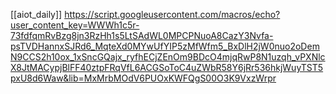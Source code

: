 [[aiot_daily]]
https://script.googleusercontent.com/macros/echo?user_content_key=WWWh1c5r-73fdfqmRvBzg8jn3RzHh1s5LtSAdWL0MPCPNuoA8CazY3Nvfa-psTVDHannxSJRd6_MqteXd0MYwUfYIP5zMfWfm5_BxDlH2jW0nuo2oDemN9CCS2h10ox_1xSncGQajx_ryfhECjZEnOm9BDcO4mjqRwP8N1uzqh_vPXNlcX8JtMACypjBlFF40ztpFRqVfL6ACGSoToC4uZWbR58Y6jRr536hkjWuyTST5pxU8d6Waw&lib=MxMrbMOdV6PUOxKWFQgS00O3K9VxzWrpr